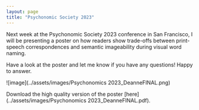 ```yaml
---
layout: page
title: "Psychonomic Society 2023"
---
```


Next week at the Psychonomic Society 2023 conference in San Francisco, I will be presenting a poster on how readers show trade-offs between print-speech correspondences and semantic imageability during visual word naming.

Have a look at the poster and let me know if you have any questions! Happy to answer.

![image](../assets/images/Psychonomics 2023_DeanneFINAL.png)

Download the high quality version of the poster [here](../assets/images/Psychonomics 2023_DeanneFINAL.pdf).

